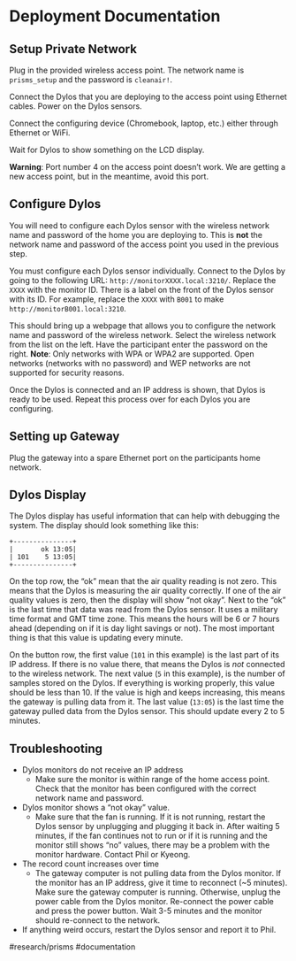 # Deployment Documentation
## Setup Private Network
Plug in the provided wireless access point. The network name is `prisms_setup` and the password is `cleanair!`.

Connect the Dylos that you are deploying to the access point using Ethernet cables. Power on the Dylos sensors.

Connect the configuring device (Chromebook, laptop, etc.) either through Ethernet or WiFi.

Wait for Dylos to show something on the LCD display.

**Warning**: Port number 4 on the access point doesn’t work. We are getting a new access point, but in the meantime, avoid this port.


## Configure Dylos
You will need to configure each Dylos sensor with the wireless network name and password of the home you are deploying to. This is **not** the network name and password of the access point you used in the previous step.

You must configure each Dylos sensor individually. Connect to the Dylos by going to the following URL: `http://monitorXXXX.local:3210/`. Replace the `XXXX` with the monitor ID. There is a label on the front of the Dylos sensor with its ID. For example, replace the `XXXX` with `B001` to make `http://monitorB001.local:3210`.

This should bring up a webpage that allows you to configure the network name and password of the wireless network. Select the wireless network from the list on the left. Have the participant enter the password on the right. **Note**: Only networks with WPA or WPA2 are supported. Open networks (networks with no password) and WEP networks are not supported for security reasons.

Once the Dylos is connected and an IP address is shown, that Dylos is ready to be used. Repeat this process over for each Dylos you are configuring.

## Setting up Gateway
Plug the gateway into a spare Ethernet port on the participants home network.

## Dylos Display
The Dylos display has useful information that can help with debugging the system. The display should look something like this:

```
+---------------+
|       ok 13:05|
| 101    5 13:05|
+---------------+
```

On the top row, the “ok” mean that the air quality reading is not zero. This means that the Dylos is measuring the air quality correctly. If one of the air quality values is zero, then the display will show “not okay”. Next to the “ok” is the last time that data was read from the Dylos sensor. It uses a military time format and GMT time zone. This means the hours will be 6 or 7 hours ahead (depending on if it is day light savings or not). The most important thing is that this value is updating every minute.

On the button row, the first value (`101` in this example) is the last part of its IP address. If there is no value there, that means the Dylos is *not* connected to the wireless network. The next value (`5` in this example), is the number of samples stored on the Dylos. If everything is working properly, this value should be less than 10. If the value is high and keeps increasing, this means the gateway is pulling data from it. The last value (`13:05`) is the last time the gateway pulled data from the Dylos sensor. This should update every 2 to 5 minutes.

## Troubleshooting
- Dylos monitors do not receive an IP address
    - Make sure the monitor is within range of the home access point. Check that the monitor has been configured with the correct network name and password.
- Dylos monitor shows a “not okay” value.
    - Make sure that the fan is running. If it is not running, restart the Dylos sensor by unplugging and plugging it back in. After waiting 5 minutes, if the fan continues not to run or if it is running and the monitor still shows “no” values, there may be a problem with the monitor hardware. Contact Phil or Kyeong.
- The record count increases over time
    - The gateway computer is not pulling data from the Dylos monitor. If the monitor has an IP address, give it time to reconnect (~5 minutes). Make sure the gateway computer is running. Otherwise, unplug the power cable from the Dylos monitor. Re-connect the power cable and press the power button.  Wait 3-5 minutes and the monitor should re-connect to the network.
- If anything weird occurs, restart the Dylos sensor and report it to Phil.

#research/prisms
#documentation
